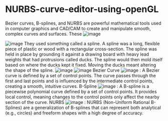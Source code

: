 # NURBS-curve-editor-using-openGL

 Bezier curves, B-splines, and NURBS are powerful mathematical tools used in computer graphics and CAD/CAM to create and manipulate smooth, complex curves and surfaces. These 
![image](https://github.com/user-attachments/assets/9dbaadfd-3083-49b9-9313-eb8f4c448da4)

![image](https://github.com/user-attachments/assets/2f747776-a307-40bc-94dc-25755e5640fd)
They used something called a spline.
A spline was a long, flexible piece of plastic or wood with a rectangular cross-section. The spline was held in place by grounding it against a drawing board with heavy lead weights that had protrusions called ducks. The spline would then mold itself based on where the ducks kept it fixed. Moving the ducks meant altering the shape of the spline.
![image](https://github.com/user-attachments/assets/41e703ab-635f-4ecd-9506-2957ad6b4d46)
![image](https://github.com/user-attachments/assets/96425ed2-335a-4292-b7bc-4a707b9bb072)
Bezier Curve
![image](https://github.com/user-attachments/assets/613ad060-7c12-4f5b-a262-34096e1a513b) : A Bezier curve is defined by a set of control points. The curve passes through the first and last points and is influenced by the intermediate control points, creating a smooth, intuitive curves. 
B-Spline
![image](https://github.com/user-attachments/assets/1d4b0771-10fb-4e52-bcf6-3d262e58f695) : A B-spline is a piecewise polynomial curve defined by a set of control points. It provides local control, meaning changes to the control points only affect the nearby section of the curve.
NURBS
![image](https://github.com/user-attachments/assets/fe5b446f-4ab5-4722-8a05-1baa0de34c82) : NURBS (Non-Uniform Rational B-Splines) are a generalization of B-splines that can represent both analytical (e.g., circles) and freeform shapes with a high degree of accuracy.









